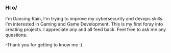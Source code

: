 ### Hi o/

I'm Dancing Rain, I'm trying to improve my cybersecurity and devops skills.
I'm interested in Gaming and Game Development.
This is my first foray into creating projects.
I appreciate any and all feed back.
Feel free to ask me any questions.
  
-Thank you for getting to know me :)
